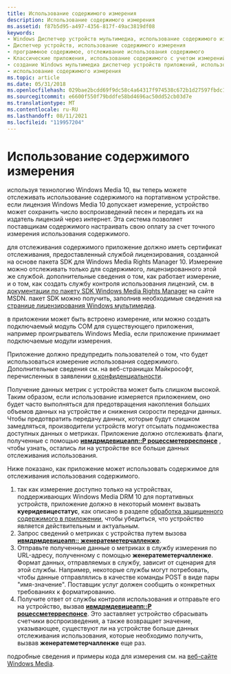```yaml
---
title: Использование содержимого измерения
description: Использование содержимого измерения
ms.assetid: f87b5d95-a497-4356-817f-49ac3819df08
keywords:
- Windows Диспетчер устройств мультимедиа, использование содержимого измерения
- Диспетчер устройств, использование содержимого измерения
- программное содержимое, отслеживание использования содержимого
- Классические приложения, использование содержимого с учетом измерений
- создание Windows мультимедиа диспетчер устройств приложений, использование содержимого измерения
- использование содержимого измерения
ms.topic: article
ms.date: 05/31/2018
ms.openlocfilehash: 029bae2bcdd69f9dc58c4a64317f974538c672b1d27597fbdc1915074aff0278
ms.sourcegitcommit: e6600f550f79bddfe58bd4696ac50dd52cb03d7e
ms.translationtype: MT
ms.contentlocale: ru-RU
ms.lasthandoff: 08/11/2021
ms.locfileid: "119957204"
---
```

# <a name="metering-content-usage"></a>Использование содержимого измерения

используя технологию Windows Media 10, вы теперь можете отслеживать использование содержимого на портативном устройстве. если лицензия Windows Media 10 допускает измерение, устройство может сохранить число воспроизведений песен и передать их на издатель лицензий через интернет. Эта система позволяет поставщикам содержимого настраивать свою оплату за счет точного измерения использования содержимого.

для отслеживания содержимого приложение должно иметь сертификат отслеживания, предоставленный службой лицензирования, созданной на основе пакета SDK для Windows Media Rights Manager 10. Измерение можно отслеживать только для содержимого, лицензированного этой же службой. дополнительные сведения о том, как работает измерение, и о том, как создать службу контроля использования лицензий, см. в [документации по пакету SDK Windows Media Rights Manager](/previous-versions/ms986509(v=msdn.10)) на сайте MSDN. пакет SDK можно получить, заполнив необходимые сведения на [странице лицензирования Windows мультимедиа](https://www.microsoft.com/licensing/default).

в приложении может быть встроено измерение, или можно создать подключаемый модуль COM для существующего приложения, например проигрыватель Windows Media, если приложение принимает подключаемые модули измерения.

Приложение должно предупредить пользователей о том, что будет использоваться измерение использования содержимого. Дополнительные сведения см. на веб-страницах Майкрософт, перечисленных в заявлении [о конфиденциальности](privacy-statement.md).

Получение данных метрик с устройства может быть слишком высокой. Таким образом, если использование измеряется приложением, оно будет часто выполняться для предотвращения накопления больших объемов данных на устройстве и снижения скорости передачи данных. Чтобы предотвратить передачу данных, которые будут слишком замедляться, производители устройств могут отсылать подмножества доступных данных о метриках. Приложение должно отслеживать флаги, полученные с помощью [**ивмдрмдевицеапп::P роцессметерреспонсе**](iwmdrmdeviceapp-processmeterresponse.md) , чтобы узнать, остались ли на устройстве все больше данных отслеживания использования.

Ниже показано, как приложение может использовать содержимое для отслеживания использования содержимого.

1.  так как измерение доступно только на устройствах, поддерживающих Windows Media DRM 10 для портативных устройств, приложение должно в некоторый момент вызвать **куеридевицестатус**, как описано в разделе [обработка защищенного содержимого в приложении](handling-protected-content-in-the-application.md), чтобы убедиться, что устройство является действительным и актуальным.
2.  Запрос сведений о метриках с устройства путем вызова [**ивмдрмдевицеапп:: женератеметерчалленже**](iwmdrmdeviceapp-generatemeterchallenge.md).
3.  Отправьте полученные данные о метриках в службу измерения по URL-адресу, полученному с помощью **женератеметерчалленже**. Формат данных, отправляемых в службу, зависит от сценария для этой службы. Например, некоторые службы могут потребовать, чтобы данные отправлялись в качестве команды POST в виде пары "имя-значение". Поставщик услуг должен сообщить о конкретных требованиях к форматированию.
4.  Получите ответ от службы контроля использования и отправьте его на устройство, вызвав [**ивмдрмдевицеапп::P роцессметерреспонсе**](iwmdrmdeviceapp-processmeterresponse.md). Это заставляет устройство сбрасывать счетчики воспроизведения, а также возвращает значение, указывающее, существуют ли на устройстве больше данных отслеживания использования, которые необходимо получить, вызвав **женератеметерчалленже** еще раз.

подробные сведения и примеры кода для измерения см. на [веб-сайте Windows Media](/previous-versions//bb614723(v=vs.85)).

 

 